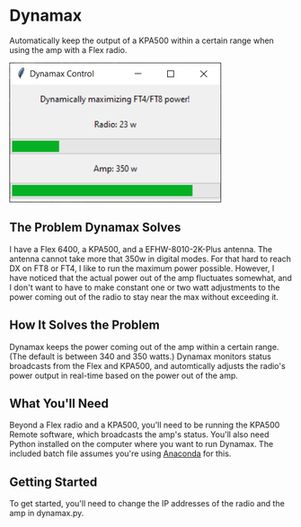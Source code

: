 # Dynamax

Automatically keep the output of a KPA500 within a certain range when using the amp with a Flex radio.

![Screenshot](dynamax.png)

## The Problem Dynamax Solves

I have a Flex 6400, a KPA500, and a EFHW-8010-2K-Plus antenna. The antenna cannot take more that 350w in digital modes. For that hard to reach DX on FT8 or FT4, I like to run the maximum power possible. However, I have noticed that the actual power out of the amp fluctuates somewhat, and I don't want to have to make constant one or two watt adjustments to the power coming out of the radio to stay near the max without exceeding it. 

## How It Solves the Problem

Dynamax keeps the power coming out of the amp within a certain range. (The default is between 340 and 350 watts.) Dynamax monitors status broadcasts from the Flex and KPA500, and automtically adjusts the radio's power output in real-time based on the power out of the amp.

## What You'll Need

Beyond a Flex radio and a KPA500, you'll need to be running the KPA500 Remote software, which broadcasts the amp's status. You'll also need Python installed on the computer where you want to run Dynamax. The included batch file assumes you're using [Anaconda](https://www.anaconda.com/download) for this.

## Getting Started

To get started, you'll need to change the IP addresses of the radio and the amp in dynamax.py.
